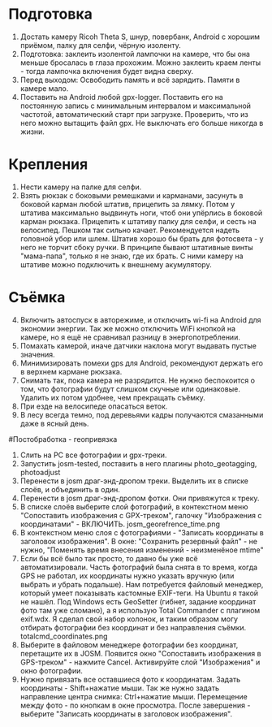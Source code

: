 # Подготовка

1. Достать камеру Ricoh Theta S, шнур, повербанк, Android c хорошим приёмом, палку для селфи, чёрную изоленту.
2. Подготовка: заклеить изолентой лампочки на камере, что бы она меньше бросалась в глаза прохожим. Можно заклеить краем ленты - тогда лампочка включения будет видна сверху.
3. Перед выходом: Освободить память и всё зарядить. Памяти в камере мало.
4. Поставить на Android любой gpx-logger. Поставить его на постоянную запись с минимальным интервалом и максимальной частотой, автоматический старт при загрузке. Проверить, что из него можно вытащить файл gpx. Не выключать его больше никогда в жизни.

# Крепления
1. Нести камеру на палке для селфи.
2. Взять рюкзак с боковыми ремешками и карманами, засунуть в боковой карман любой штатив, прицепить за лямку. Потом у штатива максимально выдвинуть ноги, чтоб они упёрлись в боковой карман рюкзака. Прицепить к штативу палку для селфи, и сесть на велосипед. Пешком так сильно качает.
Рекомендуется надеть головной убор или шлем.
Штатив хорошо бы брать для фотосвета - у него не торчит сбоку ручки.
В принципе бывают штативные винты "мама-папа", только я не знаю, где их брать. С ними камеру на штативе можно подключить к внешнему акумулятору.

# Съёмка
4. Включить автоспуск в авторежиме, и отключить wi-fi на Android для экономии энергии. Так же можно отключить WiFi кнопкой на камере, но я ещё не сравнивал разницу в энергопотреблении. 
5. Помахать камерой, иначе датчики наклона могут выдавать пустые значения.
5. Минимизировать помехи gps для Android, рекомендуют держать его в верхнем кармане рюкзака.
5. Снимать так, пока камера не разрядится. Не нужно беспокоится о том, что фотографии будут слишком скучные или одинаковые. Удалить их потом удобнее, чем прекращать съёмку.
6. При езде на велосипеде опасаться веток.
7. В лесу всегда темно, под деревьями кадры получаются смазанными даже в ясный день.

#Постобработка - геопривязка
1. Слить на PC все фотографии и gpx-треки. 
2. Запустить josm-tested, поставить в него плагины photo_geotagging, photoadjust
3. Перенести в josm драг-энд-дропом треки. Выделить их в списке слоёв, и объединить в один.
4. Перенести в josm драг-энд-дропом фотки. Они привяжутся к треку. 
5. В списке слоёв выберите слой фотографий, в контекстном меню "Сопоставить изображения с GPX-треком", галочку "Изображения с координатами" - ВКЛЮЧИТЬ. josm_georefrence_time.png
6. В контекстном меню слоя с фотографиями - "Записать координаты в заголовок изображения". В окне: "Сохранить резервный файл" - не нужно, "Поменять время внесения изменений - неизменёное mtime"
7. Если бы всё было так просто, то давно бы уже всё автоматизировали. Часть фотографий была снята в то время, когда GPS не работал, их координаты нужно указать вручную (или выбрать и убрать подальше). Нам потребуется файловый менеджер, который умеет показывать кастомные EXIF-теги. На Ubuntu я такой не нашёл. Под Windows есть GeoSetter (гибнет, задание координат фото там уже сломано), а я использую Total Commander с плагином exif.wdx. Я сделал свой набор колонок, и таким образом могу отбирать фотографии без координат и без направления съёмки. totalcmd_coordinates.png
8. Выберите в файловом менеджере фотографии без координат, перетащите их в JOSM. Появится окно "Сопоставить изображения в GPS-треком" - нажмите Cancel. Активируйте слой "Изображения" и окно фотографии. 
9. Нужно привязать все оставшиеся фото к координатам.  Задать координаты - Shift+нажатие мыши. Так же нужно задать направление центра снимка: Ctrl+нажатие мыши. Перемещение между фото - по кнопкам в окне просмотра. После завершения - выберите "Записать координаты в заголовок изображения".
